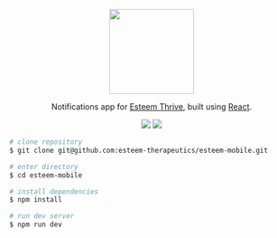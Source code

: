 <p align="center"><a href="https://esteemthrive.com" target="_blank"><img width="150" src="https://static.wixstatic.com/media/5495ea_0d687bc189ba40349495bd784ac561f8~mv2.png/v1/fill/w_488,h_214,al_c,usm_0.66_1.00_0.01/5495ea_0d687bc189ba40349495bd784ac561f8~mv2.png"></a></p>

<p align="center">Notifications app for <a href="https://esteemthrive.com">Esteem Thrive</a>, built using <a href="https://reactjs.org/">React</a>.</p>

<p align="center">
 <a href="https://app.codeship.com/projects/259201"><img src="https://img.shields.io/codeship/97550e40-1f98-0136-b7bb-3adfbc69bf16.svg?style=flat-square"></a>
 <a href="https://reactjs.org"><img src="https://img.shields.io/npm/v/react.svg?label=react"></a>
</p>

```bash
# clone repository
$ git clone git@github.com:esteem-therapeutics/esteem-mobile.git

# enter directory
$ cd esteem-mobile

# install dependencies
$ npm install

# run dev server
$ npm run dev
```

